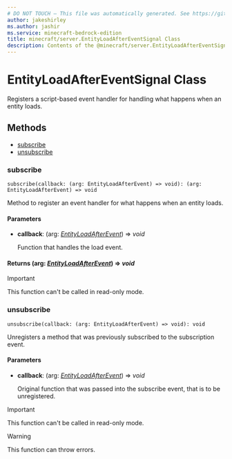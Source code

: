 ```yaml
---
# DO NOT TOUCH — This file was automatically generated. See https://github.com/mojang/minecraftapidocsgenerator to modify descriptions, examples, etc.
author: jakeshirley
ms.author: jashir
ms.service: minecraft-bedrock-edition
title: minecraft/server.EntityLoadAfterEventSignal Class
description: Contents of the @minecraft/server.EntityLoadAfterEventSignal class.
---
```

# EntityLoadAfterEventSignal Class

Registers a script-based event handler for handling what happens when an entity loads.

## Methods
- [subscribe](#subscribe)
- [unsubscribe](#unsubscribe)

### **subscribe**
`
subscribe(callback: (arg: EntityLoadAfterEvent) => void): (arg: EntityLoadAfterEvent) => void
`

Method to register an event handler for what happens when an entity loads.

#### **Parameters**
- **callback**: (arg: [*EntityLoadAfterEvent*](EntityLoadAfterEvent.md)) => *void*
  
  Function that handles the load event.

#### **Returns** (arg: [*EntityLoadAfterEvent*](EntityLoadAfterEvent.md)) => *void*

> [!IMPORTANT]
> This function can't be called in read-only mode.

### **unsubscribe**
`
unsubscribe(callback: (arg: EntityLoadAfterEvent) => void): void
`

Unregisters a method that was previously subscribed to the subscription event.

#### **Parameters**
- **callback**: (arg: [*EntityLoadAfterEvent*](EntityLoadAfterEvent.md)) => *void*
  
  Original function that was passed into the subscribe event, that is to be unregistered.

> [!IMPORTANT]
> This function can't be called in read-only mode.

> [!WARNING]
> This function can throw errors.

